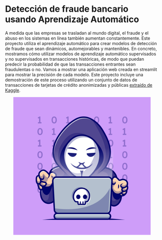 # Detección de fraude bancario usando Aprendizaje Automático

A medida que las empresas se trasladan al mundo digital, el fraude y el abuso en los sistemas en línea también aumentan constantemente. Este proyecto utiliza el aprendizaje automático para crear modelos de detección de fraude que sean dinámicos, automejorables y mantenibles. 
En concreto, mostramos cómo utilizar modelos de aprendizaje automático supervisados ​​y no supervisados ​​en transacciones históricas, de modo que puedan predecir la probabilidad de que las transacciones entrantes sean fraudulentas o no. Vamos a mostrar una aplicación web creada en streamlit para mostrar la precisión de cada modelo. Este proyecto incluye una demostración de este proceso utilizando un conjunto de datos de transacciones de tarjetas de crédito anonimizadas y públicas [extraído de Kaggle](https://www.kaggle.com/code/gpreda/credit-card-fraud-detection-predictive-models/input). 


<p align="center">
  <img width="450" src="fraud.jpg">
</p>
